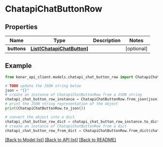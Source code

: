 # ChatapiChatButtonRow


## Properties

Name | Type | Description | Notes
------------ | ------------- | ------------- | -------------
**buttons** | [**List[ChatapiChatButton]**](ChatapiChatButton.md) |  | [optional] 

## Example

```python
from kenar_api_client.models.chatapi_chat_button_row import ChatapiChatButtonRow

# TODO update the JSON string below
json = "{}"
# create an instance of ChatapiChatButtonRow from a JSON string
chatapi_chat_button_row_instance = ChatapiChatButtonRow.from_json(json)
# print the JSON string representation of the object
print(ChatapiChatButtonRow.to_json())

# convert the object into a dict
chatapi_chat_button_row_dict = chatapi_chat_button_row_instance.to_dict()
# create an instance of ChatapiChatButtonRow from a dict
chatapi_chat_button_row_from_dict = ChatapiChatButtonRow.from_dict(chatapi_chat_button_row_dict)
```
[[Back to Model list]](../README.md#documentation-for-models) [[Back to API list]](../README.md#documentation-for-api-endpoints) [[Back to README]](../README.md)


